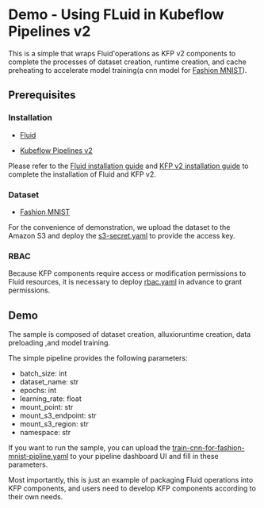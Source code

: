# Demo - Using FLuid in Kubeflow Pipelines v2
This is a simple that wraps Fluid'operations as KFP v2 components to complete the processes of dataset creation, runtime creation, and cache preheating to accelerate model training(a cnn model for [Fashion MNIST](https://pjreddie.com/projects/mnist-in-csv/)).

## Prerequisites

### Installation 
- [Fluid](https://github.com/fluid-cloudnative/fluid)

- [Kubeflow Pipelines v2](https://www.kubeflow.org/docs/components/pipelines/v2/)

Please refer to the [Fluid installation guide](https://github.com/fluid-cloudnative/fluid/blob/master/docs/zh/userguide/install.md) and [KFP v2 installation guide](https://www.kubeflow.org/docs/components/pipelines/v2/installation/quickstart/) to complete the installation of Fluid and KFP v2.

### Dataset
- [Fashion MNIST](https://pjreddie.com/projects/mnist-in-csv/)

For the convenience of demonstration, we upload the dataset to the Amazon S3 and deploy the [s3-secret.yaml](./s3-secret.yaml) to provide the access key.

### RBAC
Because KFP components require access or modification permissions to Fluid resources, it is necessary to deploy [rbac.yaml](./rbac.yaml) in advance to grant permissions.


## Demo
The sample is composed of dataset creation, alluxioruntime creation, data  preloading ,and model training.

The simple pipeline provides the following parameters:
- batch_size: int
- dataset_name: str
- epochs: int
- learning_rate: float
- mount_point: str
- mount_s3_endpoint: str
- mount_s3_region: str
- namespace: str

If you want to run the sample, you can upload the [train-cnn-for-fashion-mnist-pipline.yaml](./pipline-yaml/train-cnn-for-fashion-mnist-pipline.yaml) to your pipeline dashboard UI and fill in these parameters.

Most importantly, this is just an example of packaging Fluid operations into KFP components, and users need to develop KFP components according to their own needs.